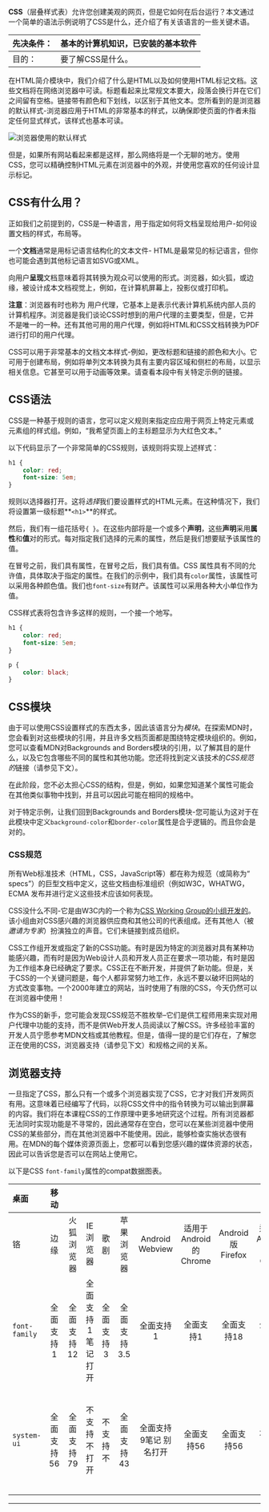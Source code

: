**CSS**（层叠样式表）允许您创建美观的网页，但是它如何在后台运行？本文通过一个简单的语法示例说明了CSS是什么，还介绍了有关该语言的一些关键术语。

| 先决条件： | 基本的计算机知识，已安装的基本软件
| :--------- | ------------------------------------------------------------ |
| 目的：     | 要了解CSS是什么。                                            |

在HTML简介模块中，我们介绍了什么是HTML以及如何使用HTML标记文档。这些文档将在网络浏览器中可读。标题看起来比常规文本要大，段落会换行并在它们之间留有空格。链接带有颜色和下划线，以区别于其他文本。您所看到的是浏览器的默认样式-浏览器应用于HTML的非常基本的样式，以确保即使页面的作者未指定任何显式样式，该样式也基本可读。

![浏览器使用的默认样式](https://mdn.mozillademos.org/files/16493/html-example.png)

但是，如果所有网站看起来都是这样，那么网络将是一个无聊的地方。使用CSS，您可以精确控制HTML元素在浏览器中的外观，并使用您喜欢的任何设计显示标记。

## CSS有什么用？

正如我们之前提到的，CSS是一种语言，用于指定如何将文档呈现给用户-如何设置文档的样式，布局等。

一个**文档**通常是用标记语言结构化的文本文件- HTML是最常见的标记语言，但你也可能会遇到其他标记语言如SVG或XML。

向用户**呈现**文档意味着将其转换为观众可以使用的形式。浏览器，如火狐，或边缘，被设计成本文档视觉上，例如，在计算机屏幕上，投影仪或打印机。

**注意**：浏览器有时也称为 用户代理，它基本上是表示代表计算机系统内部人员的计算机程序。浏览器是我们谈论CSS时想到的用户代理的主要类型，但是，它并不是唯一的一种。还有其他可用的用户代理，例如将HTML和CSS文档转换为PDF进行打印的用户代理。

CSS可以用于非常基本的文档文本样式-例如，更改标题和链接的颜色和大小。它可用于创建布局，例如将单列文本转换为具有主要内容区域和侧栏的布局，以显示相关信息。它甚至可以用于动画等效果。请查看本段中有关特定示例的链接。

## CSS语法

CSS是一种基于规则的语言，您可以定义规则来指定应应用于网页上特定元素或元素组的样式组。例如，“我希望页面上的主标题显示为大红色文本。”

以下代码显示了一个非常简单的CSS规则，该规则将实现上述样式：

```css
h1 {
    color: red;
    font-size: 5em;
}
```

规则以选择器打开。这将*选择*我们要设置样式的HTML元素。在这种情况下，我们将设置第一级标题**`<h1>`**的样式。

然后，我们有一组花括号`{ }`。在这些内部将是一个或多个**声明**，这些**声明**采用**属性**和**值**对的形式。每对指定我们选择的元素的属性，然后是我们想要赋予该属性的值。

在冒号之前，我们具有属性，在冒号之后，我们具有值。CSS 属性具有不同的允许值，具体取决于指定的属性。在我们的示例中，我们具有`color`属性，该属性可以采用各种颜色值。我们也`font-size`有财产。该属性可以采用各种大小单位作为值。

CSS样式表将包含许多这样的规则，一个接一个地写。

```css
h1 {
    color: red;
    font-size: 5em;
}

p {
    color: black;
}
```



## CSS模块

由于可以使用CSS设置样式的东西太多，因此该语言分为*模块*。在探索MDN时，您会看到对这些模块的引用，并且许多文档页面都是围绕特定模块组织的。例如，您可以查看MDN对Backgrounds and Borders模块的引用，以了解其目的是什么，以及它包含哪些不同的属性和其他功能。您还将找到定义该技术的*CSS规范的*链接（请参见下文）。

在此阶段，您不必太担心CSS的结构，但是，例如，如果您知道某个属性可能会在其他类似事物中找到，并且可以因此可能在相同的规格中。 

对于特定示例，让我们回到Backgrounds and Borders模块-您可能认为这对于在此模块中定义`background-color`和`border-color`属性是合乎逻辑的。而且你会是对的。

### CSS规范



所有Web标准技术（HTML，CSS，JavaScript等）都在称为规范（或简称为“ specs”）的巨型文档中定义，这些文档由标准组织（例如W3C，WHATWG，ECMA 发布并进行定义这些技术应该如何表现。

CSS没什么不同-它是由W3C内的一个称为[CSS Working Group的小组开发的](https://www.w3.org/Style/CSS/)。该小组由对CSS感兴趣的浏览器供应商和其他公司的代表组成。还有其他人（被*邀请为专家*）扮演独立的声音。它们未链接到成员组织。

CSS工作组开发或指定了新的CSS功能。有时是因为特定的浏览器对具有某种功能感兴趣，而有时是因为Web设计人员和开发人员正在要求一项功能，有时是因为工作组本身已经确定了要求。CSS正在不断开发，并提供了新功能。但是，关于CSS的一个关键问题是，每个人都非常努力地工作，永远不要以破坏旧网站的方式改变事物。一个2000年建立的网站，当时使用了有限的CSS，今天仍然可以在浏览器中使用！

作为CSS的新手，您可能会发现CSS规范不胜枚举–它们是供工程师用来实现对用户代理中功能的支持，而不是供Web开发人员阅读以了解CSS。许多经验丰富的开发人员宁愿参考MDN文档或其他教程。但是，值得一提的是它们存在，了解您正在使用的CSS，浏览器支持（请参见下文）和规格之间的关系。

## 浏览器支持

一旦指定了CSS，那么只有一个或多个浏览器实现了CSS，它才对我们开发网页有用。这意味着已经编写了代码，以将CSS文件中的指令转换为可以输出到屏幕的内容。我们将在本课程CSS的工作原理中更多地研究这个过程。所有浏览器都无法同时实现功能是不寻常的，因此通常存在空白，您可以在某些浏览器中使用CSS的某些部分，而在其他浏览器中不能使用。因此，能够检查实施状态很有用。在MDN的每个媒体资源页面上，您都可以看到您感兴趣的媒体资源的状态，因此可以告诉您是否可以在网站上使用它。

以下是CSS `font-family`属性的compat数据图表。

| 桌面          |    移动    |            |                   |           |             |                        |                       |                  |                      |               |                   |             |
| :------------ | :--------: | :--------: | :---------------: | :-------: | :---------: | :--------------------: | :-------------------: | :--------------: | :------------------: | :-----------: | :---------------: | ----------- |
| 铬            |    边缘    | 火狐浏览器 |     IE浏览器      |   歌剧    | 苹果浏览器  |    Android Webview     | 适用于Android的Chrome | Android版Firefox | 适用于Android的Opera | iOS上的Safari |     三星上网      |             |
| `font-family` | 全面支持1  | 全面支持12 | 全面支持1笔记打开 | 全面支持3 | 全面支持3.5 |       全面支持1        |       全面支持1       |    全面支持18    |      全面支持4       | 全面支持10.1  |     全面支持1     | 全面支持1.0 |
| `system-ui`   | 全面支持56 | 全面支持79 |   不支持不打开    | 不支持不  | 全面支持43  | 全面支持9笔记 别名打开 |      全面支持56       |    全面支持56    |       不支持不       |  全面支持43   | 全面支持9别名打开 | 全面支持6.0 |

------